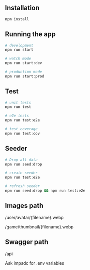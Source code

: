 ## Installation

```bash
npm install
```

## Running the app

```bash
# development
npm run start

# watch mode
npm run start:dev

# production mode
npm run start:prod
```

## Test

```bash
# unit tests
npm run test

# e2e tests
npm run test:e2e

# test coverage
npm run test:cov
```

## Seeder

```bash
# Drop all data
npm run seed:drop

# create seeder
npm run test:e2e

# refresh seeder
npm run seed:drop && npm run test:e2e
```

## Images path

/user/avatar/{filename}.webp

/game/thumbnail/{filename}.webp

## Swagger path

/api

Ask impsdc for .env variables

